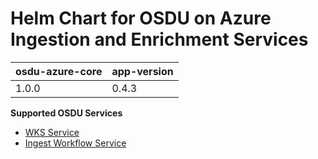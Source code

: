 # Helm Chart for OSDU on Azure Ingestion and Enrichment Services

| osdu-azure-core  | app-version  |
| ---------------- | ----------   |
| 1.0.0            | 0.4.3        |

__Supported OSDU Services__

- [WKS Service](https://community.opengroup.org/osdu/platform/data-flow/enrichment/wks)
- [Ingest Workflow Service](https://community.opengroup.org/osdu/platform/data-flow/ingestion/ingestion-workflow)
